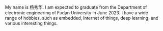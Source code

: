 My name is 杨秀华. I am expected to graduate from the Department of electronic engineering of Fudan University in June 2023. I have a wide range of hobbies, such as embedded, Internet of things, deep learning, and various interesting things.
